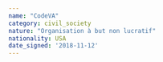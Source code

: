 ```yaml
---
name: "CodeVA"
category: civil_society
nature: "Organisation à but non lucratif"
nationality: USA
date_signed: '2018-11-12'
---
```

    